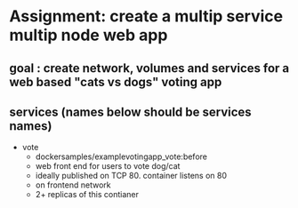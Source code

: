# Assignment: create a multip service multip node web app

## goal : create network, volumes and services for a web based "cats vs dogs" voting app

## services (names below should be services names)
- vote
    - dockersamples/examplevotingapp_vote:before
    - web front end for users to vote dog/cat
    - ideally published on TCP 80. container listens on 80
    - on frontend network
    - 2+ replicas of this contianer